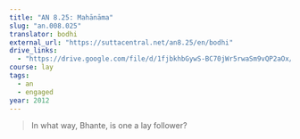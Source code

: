 ```yaml
---
title: "AN 8.25: Mahānāma"
slug: "an.008.025"
translator: bodhi
external_url: "https://suttacentral.net/an8.25/en/bodhi"
drive_links:
  - "https://drive.google.com/file/d/1fjbkhbGywS-BC70jWr5rwaSm9vQP2aOx/view?usp=drivesdk"
course: lay
tags:
  - an
  - engaged
year: 2012
---
```


> In what way, Bhante, is one a lay follower?
